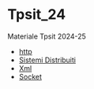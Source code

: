 # Tpsit_24
Materiale Tpsit 2024-25
- [ http ](https://github.com/ruffoh/Tpsit_24/tree/main/2k24/Http/HTTP)
- [ Sistemi Distribuiti ](/2k24/Sistemi%20Distribuiti)
- [Xml](https://github.com/ruffoh/Tpsit_24/tree/main/2k24/Xml)
- [Socket](https://github.com/ruffoh/Tpsit_24/tree/main/2k24/Socket)


